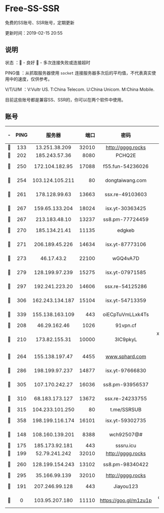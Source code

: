 # Free-SS-SSR

免费的SS账号、SSR账号，定期更新

更新时间：2019-02-15 20:55

## 说明

状态     ：🙂 - 良好 🙁 - 多次连接失败或连接超时

PING值   ：从抓取服务器使用 `socket` 连接服务器多次后的平均值，不代表真实使用中的速度，仅供参考。

V/T/U/M  ：V:Vultr US. T:China Telecom. U:China Unicom. M:China Mobile.

目前这些账号都是兼容SS、SSR的，你可以在两个软件中使用。

## 账号

|-|PING|服务器|端口|密码|加密方式|区域|V/T/U/M|
|:----:|:----:|:-----:|-----:|:----:|:----:|:----:|:----:|
|🙂|133|13.251.38.209|32010|http://gggg.rocks|chacha20|SG|10↑/10↑/9↑/9↑|
|🙂|202|185.243.57.36|8080|PCHQ2E|rc4-md5|US|10↑/9↑/9↑/9↑|
|🙂|250|172.104.182.95|17088|f55.fun-54236026|aes-256-cfb|SG|10↑/10↑/9↑/10↑|
|🙂|254|103.124.105.211|80|dongtaiwang.com|aes-256-cfb|US|9↑/10↑/10↑/10↑|
|🙂|261|178.128.99.63|13663|ssx.re-49103603|aes-256-cfb|SG|7↑/7↑/6↑/7↑|
|🙂|267|159.65.133.204|18024|isx.yt-30363425|aes-256-cfb|SG|10↑/10↑/10↑/10↑|
|🙂|267|213.183.48.10|13237|ss8.pm-77724459|rc4-md5|RU|10↑/10↑/9↑/10↑|
|🙂|270|185.134.21.41|11135|edgkeb|aes-256-cfb|GB|10↑/10↑/10↑/10↑|
|🙂|271|206.189.45.226|14634|isx.yt-87773106|aes-256-cfb|SG|10↑/10↑/10↑/10↑|
|🙂|273|46.17.43.2|22100|wGQ4vA7D|aes-256-gcm|RU|5↑/10↑/10↑/10↑|
|🙂|279|128.199.97.239|15275|isx.yt-07971585|aes-256-cfb|SG|10↑/10↑/10↑/10↑|
|🙂|297|192.241.223.20|14606|ssx.re-54125286|aes-256-cfb|US|7↑/7↑/6↑/7↑|
|🙂|306|162.243.134.187|15104|isx.yt-54713359|aes-256-cfb|US|10↑/10↑/10↑/10↑|
|🙂|339|155.138.163.109|443|oiECpTuVmLLxk4Ts|aes-256-cfb|US|4↑/10↑/10↑/10↑|
|🙂|208|46.29.162.46|1026|91vpn.cf|rc4-md5|RU|9↑/10↑/10↑/10↑|
|🙂|210|173.82.155.31|10000|3IC9pkyL|xchacha20-ietf-poly1305|US|9↑/10↑/10↑/9↑|
|🙂|264|155.138.197.47|4455|www.sphard.com|aes-256-cfb|US|7↑/9↑/10↑/9↑|
|🙂|286|198.199.97.237|14877|isx.yt-97666830|aes-256-cfb|US|10↑/10↑/10↑/10↑|
|🙂|305|107.170.242.27|16036|ss8.pm-93956537|aes-256-cfb|US|10↑/10↑/9↑/10↑|
|🙂|310|68.183.173.127|13672|ssx.re-24233755|aes-256-cfb|US|7↑/7↑/6↑/7↑|
|🙂|315|104.233.101.250|80|t.me/SSRSUB|rc4-md5|CA|10↑/10↑/10↑/10↑|
|🙂|358|198.199.116.174|16101|isx.yt-59302735|aes-256-cfb|US|10↑/10↑/10↑/10↑|
|🙂|148|108.160.139.201|8388|wch92507@#|aes-256-cfb|JP|5↑/10↑/10↑/10↑|
|🙂|175|185.173.92.181|443|sssru.icu|rc4-md5|RU|9↑/10↑/10↑/10↑|
|🙂|199|52.79.241.242|32010|http://gggg.rocks|chacha20|KR|9↑/8↑/8↓/9↑|
|🙁|260|128.199.154.243|13102|ss8.pm-98340422|aes-256-cfb|SG|10↑/10↑/9↑/10↑|
|🙁|295|35.166.99.139|32010|http://gggg.rocks|chacha20|US|9↑/9↑/9↑/9↑|
|🙁|191|207.246.99.128|443|Jiayou123|aes-256-cfb|US|8↑/9↑/9↓/10↑|
|🙁|0|103.95.207.180|11110|https://goo.gl/m1zu1p|chacha20-ietf|US|7↓/9↑/9↑/8↓|
